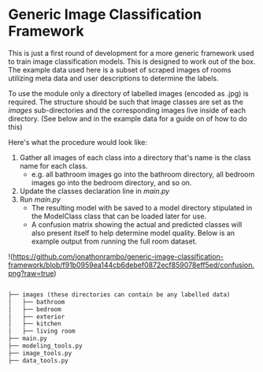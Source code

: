 # Generic Image Classification Framework
This is just a first round of development for a more generic framework used to train image classification models. This is designed to work out of the box. The example data used here is a subset of scraped images of rooms utilizing meta data and user descriptions to determine the labels. 

To use the module only a directory of labelled images (encoded as .jpg) is required. The structure should be such that image classes are set as the *images* sub-directories and the corresponding images live inside of each directory. (See below and in the example data for a guide on of how to do this) 

Here's what the procedure would look like:
1. Gather all images of each class into a directory that's name is the class name for each class. 
	* e.g. all bathroom images go into the bathroom directory, all bedroom images go into the bedroom directory, and so on.
2. Update the classes declaration line in *main.py* 
3. Run *main.py* 
	* The resulting model with be saved to a model directory stipulated in the ModelClass class that can be loaded later for use.
	* A confusion matrix showing the actual and predicted classes will also present itself to help determine model quality. Below is an example output from running the full room dataset.

!(https://github.com/jonathonrambo/generic-image-classification-framework/blob/f91b0959ea144cb6debef0872ecf859078eff5ed/confusion.png?raw=true)

```markdown

├── images (these directories can contain be any labelled data)
│   ├── bathroom
│   ├── bedroom
│   ├── exterior
│   ├── kitchen
│   ├── living room
├── main.py
├── modeling_tools.py
├── image_tools.py
├── data_tools.py

```
